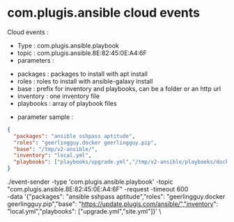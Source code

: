 # com.plugis.ansible cloud events

Cloud events :
- Type : com.plugis.ansible.playbook
- topic : com.plugis.ansible.8E:82:45:0E:A4:6F
- parameters :
* packages : packages to install with apt install
* roles : roles to install with ansible-galaxy install
* base : prefix for inventory and playbooks, can be a folder or an http url
* inventory : one inventory file
* playbooks : array of playbook files

- parameter sample :

```json
{
  "packages": "ansible sshpass aptitude",
  "roles": "geerlingguy.docker geerlingguy.pip",
  "base": "/tmp/v2-ansible/",
  "inventory": "local.yml",
  "playbooks": ["playbooks/upgrade.yml","/tmp/v2-ansible/playbooks/docker.yml"]
}
```

./event-sender -type 'com.plugis.ansible.playbook' -topic "com.plugis.ansible.8E:82:45:0E:A4:6F" -request -timeout 600 \
    -data '{"packages": "ansible sshpass aptitude","roles": "geerlingguy.docker geerlingguy.pip","base": "https://update.plugis.com/ansible/","inventory": "local.yml","playbooks": ["upgrade.yml","site.yml"]}' \

